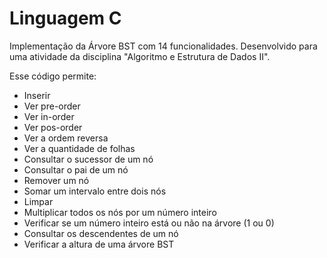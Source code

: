 # Linguagem C

Implementação da Árvore BST com 14 funcionalidades. 
Desenvolvido para uma atividade da disciplina "Algoritmo e Estrutura de Dados II".

Esse código permite:
  - Inserir
  - Ver pre-order
  - Ver in-order
  - Ver pos-order
  - Ver a ordem reversa
  - Ver a quantidade de folhas
  - Consultar o sucessor de um nó
  - Consultar o pai de um nó
  - Remover um nó
  - Somar um intervalo entre dois nós
  - Limpar
  - Multiplicar todos os nós por um número inteiro
  - Verificar se um número inteiro está ou não na árvore (1 ou 0)
  - Consultar os descendentes de um nó
  - Verificar a altura
de uma árvore BST
